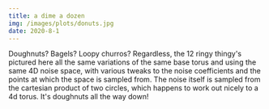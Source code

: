 ```yaml
---
title: a dime a dozen
img: /images/plots/donuts.jpg
date: 2020-8-1
---
```


Doughnuts? Bagels? Loopy churros? Regardless, the 12 ringy thingy's pictured
here all the same variations of the same base torus and using the same
4D noise space, with various tweaks to the noise coefficients
and the points at which the space is sampled from. The noise itself is sampled
from the cartesian product of two circles, which happens to work out nicely
to a 4d torus. It's doughnuts all the way down!